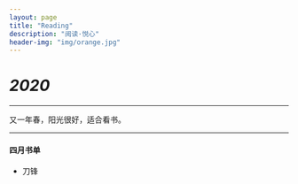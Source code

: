 ```yaml
---
layout: page
title: "Reading"
description: "阅读·悦心"
header-img: "img/orange.jpg"
---
```


# *2020*
---

又一年春，阳光很好，适合看书。


---

#### 四月书单

* 刀锋
